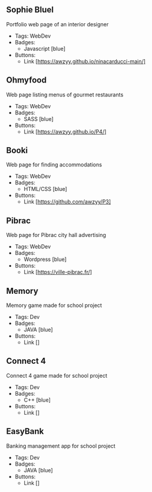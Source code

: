 ## Sophie Bluel
Portfolio web page of an interior designer
- Tags: WebDev
- Badges:
  - Javascript [blue]
- Buttons:
  - Link [https://awzyy.github.io/ninacarducci-main/]

## Ohmyfood
Web page listing menus of gourmet restaurants
- Tags: WebDev
- Badges:
  - SASS [blue]
- Buttons:
  - Link [https://awzyy.github.io/P4/]

## Booki
Web page for finding accommodations
- Tags: WebDev
- Badges:
  - HTML/CSS [blue]
- Buttons:
  - Link [https://github.com/awzyy/P3]

## Pibrac
Web page for Pibrac city hall advertising
- Tags: WebDev
- Badges:
  - Wordpress [blue]
- Buttons:
  - Link [https://ville-pibrac.fr/]

## Memory
Memory game made for school project
- Tags: Dev
- Badges:
  - JAVA [blue]
- Buttons:
  - Link []

## Connect 4
Connect 4 game made for school project
- Tags: Dev
- Badges:
  - C++ [blue]
- Buttons:
  - Link []

## EasyBank
Banking management app for school project
- Tags: Dev
- Badges:
  - JAVA [blue]
- Buttons:
  - Link []
